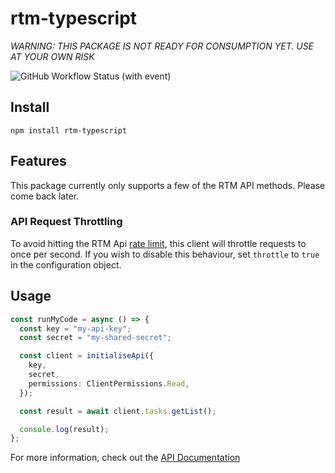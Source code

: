 # rtm-typescript

_WARNING: THIS PACKAGE IS NOT READY FOR CONSUMPTION YET. USE AT YOUR OWN RISK_

![GitHub Workflow Status (with event)](https://img.shields.io/github/actions/workflow/status/benwainwright/rtm-typescript/main.yml)


## Install

```
npm install rtm-typescript
```

## Features

This package currently only supports a few of the RTM API methods. Please come
back later.

### API Request Throttling

To avoid hitting the RTM Api [rate limit](https://www.rememberthemilk.com/services/api/ratelimit.rtm), this client will throttle requests to once per second. If you wish to disable this behaviour, set `throttle` to `true` in the configuration object.

## Usage

```TypeScript
const runMyCode = async () => {
  const key = "my-api-key";
  const secret = "my-shared-secret";

  const client = initialiseApi({
    key,
    secret,
    permissions: ClientPermissions.Read,
  });

  const result = await client.tasks.getList();

  console.log(result);
};

```

For more information, check out the [API Documentation](./docs/README.md)
